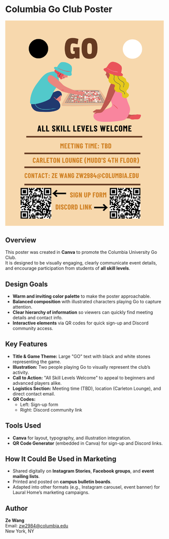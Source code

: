 # Columbia Go Club Poster

![Columbia Go Club Poster](Columbia%20Go%20Club%20Sample.png)

## Overview
This poster was created in **Canva** to promote the Columbia University Go Club.  
It is designed to be visually engaging, clearly communicate event details, and encourage participation from students of **all skill levels**.

## Design Goals
- **Warm and inviting color palette** to make the poster approachable.
- **Balanced composition** with illustrated characters playing Go to capture attention.
- **Clear hierarchy of information** so viewers can quickly find meeting details and contact info.
- **Interactive elements** via QR codes for quick sign-up and Discord community access.

## Key Features
- **Title & Game Theme:** Large "GO" text with black and white stones representing the game.
- **Illustration:** Two people playing Go to visually represent the club’s activity.
- **Call to Action:** "All Skill Levels Welcome" to appeal to beginners and advanced players alike.
- **Logistics Section:** Meeting time (TBD), location (Carleton Lounge), and direct contact email.
- **QR Codes:**  
  - Left: Sign-up form  
  - Right: Discord community link

## Tools Used
- **Canva** for layout, typography, and illustration integration.
- **QR Code Generator** (embedded in Canva) for sign-up and Discord links.

## How It Could Be Used in Marketing
- Shared digitally on **Instagram Stories**, **Facebook groups**, and **event mailing lists**.
- Printed and posted on **campus bulletin boards**.
- Adapted into other formats (e.g., Instagram carousel, event banner) for Laural Home’s marketing campaigns.

## Author
**Ze Wang**  
Email: zw2984@columbia.edu  
New York, NY
